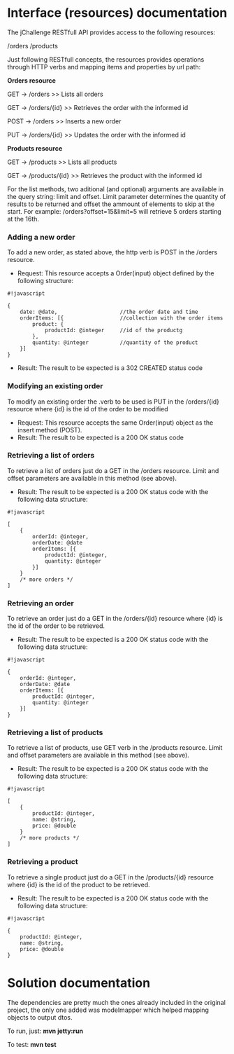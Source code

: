 # Interface (resources) documentation #
The jChallenge RESTfull API provides access to the following resources:

/orders
/products

Just following RESTfull concepts, the resources provides operations through HTTP verbs and mapping items and properties by url path:

**Orders resource**

GET  -> /orders         >> Lists all orders

GET  -> /orders/{id}    >> Retrieves the order with the informed id

POST -> /orders         >> Inserts a new order

PUT  -> /orders/{id}    >> Updates the order with the informed id



**Products resource**

GET  -> /products       >> Lists all products

GET  -> /products/{id}  >> Retrieves the product with the informed id

For the list methods, two aditional (and optional) arguments are available in the query string: limit and offset.
Limit parameter determines the quantity of results to be returned and offset the ammount of elements to skip at the start.
For example: /orders?offset=15&limit=5 will retrieve 5 orders starting at the 16th.


### Adding a new order ###
To add a new order, as stated above, the http verb is POST in the /orders resource.
- Request: This resource accepts a Order(input) object defined by the following structure:

```
#!javascript

{
    date: @date,                    //the order date and time
    orderItems: [{                  //collection with the order items
        product: { 
            productId: @integer     //id of the productg
        }, 
        quantity: @integer          //quantity of the product
    }]
}
```

- Result: The result to be expected is a 302 CREATED status code


### Modifying an existing order ###
To modify an existing order the .verb to be used is PUT in the /orders/{id} resource where {id} is the id of the order to be modified
- Request: This resource accepts the same Order(input) object as the insert method (POST).
- Result: The result to be expected is a 200 OK status code


### Retrieving a list of orders ###
To retrieve a list of orders just do a GET in the /orders resource.
Limit and offset parameters are available in this method (see above).

- Result: The result to be expected is a 200 OK status code with the following data structure:

```
#!javascript

[
    {
        orderId: @integer,          
        orderDate: @date
        orderItems: [{
            productId: @integer,
            quantity: @integer
        }]
    }
    /* more orders */
]
```


### Retrieving an order ###
To retrieve an order just do a GET in the /orders/{id} resource where {id} is the id of the order to be retrieved.

- Result: The result to be expected is a 200 OK status code with the following data structure:

```
#!javascript

{
    orderId: @integer,          
    orderDate: @date
    orderItems: [{
        productId: @integer,
        quantity: @integer
    }]
}
```


### Retrieving a list of products ###
To retrieve a list of products, use GET verb in the /products resource.
Limit and offset parameters are available in this method (see above).

- Result: The result to be expected is a 200 OK status code with the following data structure:

```
#!javascript

[
    {
        productId: @integer,            
        name: @string,
        price: @double
    }
    /* more products */
]
```


### Retrieving a product ###
To retrieve a single product just do a GET in the /products/{id} resource where {id} is the id of the product to be retrieved.

- Result: The result to be expected is a 200 OK status code with the following data structure:

```
#!javascript

{
    productId: @integer,            
    name: @string,
    price: @double
}
```



# Solution documentation #

The dependencies are pretty much the ones already included in the original project, the only one added was modelmapper which helped mapping objects to output dtos.

To run, just: **mvn jetty:run**

To test: **mvn test**

